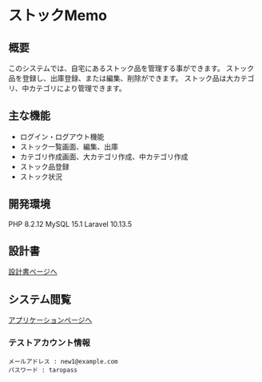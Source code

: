 # ストックMemo

## 概要
このシステムでは、自宅にあるストック品を管理する事ができます。
ストック品を登録し、出庫登録、または編集、削除ができます。
ストック品は大カテゴリ、中カテゴリにより管理できます。

## 主な機能
- ログイン・ログアウト機能
- ストック一覧画面、編集、出庫
- カテゴリ作成画面、大カテゴリ作成、中カテゴリ作成
- ストック品登録
- ストック状況

## 開発環境
PHP 8.2.12
MySQL 15.1
Laravel 10.13.5

## 設計書
[設計書ページへ](https://drive.google.com/drive/folders/16VR-MBZDF1PXG6qvWrEqxeCE7tgW24Ky)

## システム閲覧
[アプリケーションページへ](https://github.com/ks1018/stockMemo.git)

### テストアカウント情報
```
メールアドレス : new1@example.com
パスワード : taropass
```